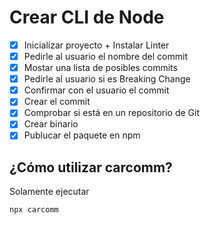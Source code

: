 # Crear CLI de Node

- [x] Inicializar proyecto + Instalar Linter
- [x] Pedirle al usuario el nombre del commit
- [x] Mostar una lista de posibles commits
- [x] Pedirle al usuario si es Breaking Change
- [x] Confirmar con el usuario el commit
- [x] Crear el commit
- [x] Comprobar si está en un repositorio de Git
- [x] Crear binario
- [x] Publucar el paquete en npm

## ¿Cómo utilizar carcomm?

Solamente ejecutar

```bash
npx carcomm
```
